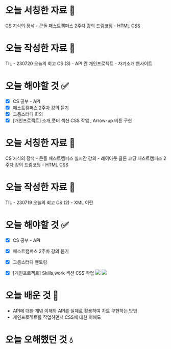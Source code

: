 # 오늘 서칭한 자료 📖
CS 지식의 정석 - 큰돌
패스트캠퍼스 2주차 강의
드림코딩 - HTML CSS
# 오늘 작성한 자료 📃
TIL - 230720 오늘의 회고
CS (3) - API 란
개인프로젝트 - 자기소개 웹사이트
# 오늘 해야할 것 ✅
- [x] CS 공부 - API
- [x] 패스트캠퍼스 2주차 강의 듣기
- [x] 그룹스터디 회의
- [x] [개인프로젝트] 소개,풋터 섹션 CSS 작업 , Arrow-up 버튼 구현
# 오늘 서칭한 자료 📖
CS 지식의 정석 - 큰돌
패스트캠퍼스 실시간 강의 - 레이아웃 클론 코딩
패스트캠퍼스 2주차 강의
드림코딩 - HTML CSS
# 오늘 작성한 자료 📃
TIL - 230719 오늘의 회고
CS (2) - XML 이란
# 오늘 해야할 것 ✅
- [x] CS 공부 - API
- [x] 패스트캠퍼스 2주차 강의 듣기
- [x] 그룹스터디 멘토링
- [x] [개인프로젝트] Skills,work 섹션 CSS 작업
![](https://velog.velcdn.com/images/kyudeveloper/post/e68a874d-9176-4fae-a619-2c0b32abf69f/image.png)
![](https://velog.velcdn.com/images/kyudeveloper/post/5b12b0bc-b633-4a9b-bb71-996ec59a0d46/image.png)



# 오늘 배운 것 🌈
- API에 대한 개념 이해와 API를 실제로 활용하여 차트 구현하는 방법
- 개인프로젝트를 작업하면서 CSS에 대한 이해도
# 오늘 오해했던 것 💧


